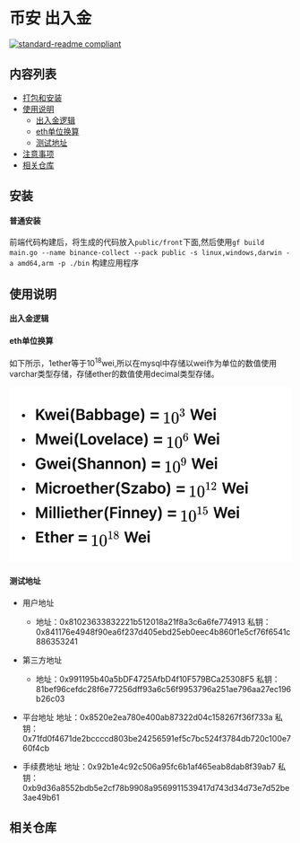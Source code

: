 # 币安 出入金

[![standard-readme compliant](https://img.shields.io/badge/readme%20style-standard-brightgreen.svg?style=flat-square)](https://github.com/RichardLitt/standard-readme)

## 内容列表

- [打包和安装](#打包和安装)
- [使用说明](#使用说明)
    - [出入金逻辑](#出入金逻辑)
    - [eth单位换算](#eth单位换算)
    - [测试地址](#测试地址)
- [注意事项](#注意事项)
- [相关仓库](#相关仓库)

## 安装
#### 普通安装
前端代码构建后，将生成的代码放入`public/front`下面,然后使用`gf build main.go --name binance-collect --pack public -s linux,windows,darwin -a amd64,arm -p ./bin` 构建应用程序


## 使用说明

#### 出入金逻辑

#### eth单位换算

如下所示，1ether等于10<sup>18</sup>wei,所以在mysql中存储以wei作为单位的数值使用varchar类型存储，存储ether的数值使用decimal类型存储。

![img.png](img.png)

#### 测试地址

- 用户地址
    - 地址：0x81023633832221b512018a21f8a3c6a6fe774913
      私钥：0x841176e4948f90ea6f237d405ebd25eb0eec4b860f1e5cf76f6541c886353241
- 第三方地址
    - 地址：0x991195b40a5bDF4725AfbD4f10F579BCa25308F5 私钥：81bef96cefdc28f6e77256dff93a6c56f9953796a251ae796aa27ec196b26c03
- 平台地址
  地址：0x8520e2ea780e400ab87322d04c158267f36f733a
  私钥：0x71fd0f4671de2bccccd803be24256591ef5c7bc524f3784db720c100e760f4cb

- 手续费地址
  地址：0x92b1e4c92c506a95fc6b1af465eab8dab8f39ab7
  私钥：0xb9d36a8552bdb5e2cf78b9908a9569911539417d743d34d73e7d52be3ae49b61

## 相关仓库


